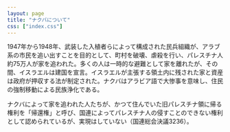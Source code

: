 ```yaml
---
layout: page
title: "ナクバについて"
css: ["index.css"]
---
```

<p>1947年から1948年、武装した入植者らによって構成された民兵組織が、アラブ系の市民を追い出すことを目的として、町村を破壊、虐殺を行い、パレスチナ人約75万人が家を追われた。多くの人は一時的な避難として家を離れたが、その間、イスラエルは建国を宣言。イスラエルが主張する領土内に残された家と資産は政府が押収する法が制定された。ナクバはアラビア語で大惨事を意味し、住民の強制移動による民族浄化である。</p>
<p>ナクバによって家を追われた人たちが、かつて住んでいた旧パレスチナ領に帰る権利を「帰還権」と呼び、国連によってパレスチナ人の侵すことのできない権利として認められているが、実現はしていない（国連総会決議3236）。</p>
